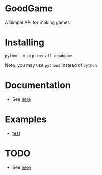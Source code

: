 # GoodGame
A Simple API for making games
# Installing
```commandline
python -m pip install goodgame
```
Note, you may use `python3` instead of `python`
# Documentation
 - See [here](https://github.com/Pyxelsuft/goodgame/tree/main/docs)
# Examples
 - [test](main.py)
# TODO
 - See [here](https://github.com/Pyxelsuft/goodgame/search?q=TODO&type=)

